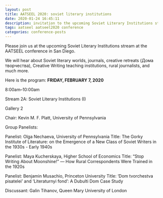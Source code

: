 ```yaml
---
layout: post
title: AATSEEL 2020: soviet literary institutions
date: 2020-01-24 16:45:11
description: invitation to the upcoming Soviet Literary Institutions stream at the AATSEEL conference in San Diego
tags: aatseel aatseel2020 conference
categories: conference-posts 
---
```


Please join us at the upcoming Soviet Literary Institutions stream at the AATSEEL conference in San Diego.

We will hear about Soviet literary worlds, journals, creative retreats (Дома творчества), Creative Writing teaching institutions, rural journalists, and much more. 

Here is the program:
**FRIDAY, FEBRUARY 7, 2020**

8:00am–10:00am 

Stream 2A: Soviet Literary Institutions (I)

Gallery 2

Chair: Kevin M. F. Platt, University of Pennsylvania

Group Panelists:

Panelist: Olga Nechaeva, University of Pennsylvania
Title: The Gorky Institute of Literature: on the Emergence of a New Class of Soviet Writers in the 1930s - Early 1940s

Panelist: Maya Kucherskaya, Higher School of Economics
Title: “Stop Writing About Moonshine!” — How Rural Correspondents Were Trained in the 1920s

Panelist: Benjamin Musachio, Princeton University
Title: ‘Dom tvorchestva pisatelei’ and ‘Literaturnyi fond’: A Dubulti Dom Case Study

Discussant: Galin Tihanov, Queen Mary University of London





